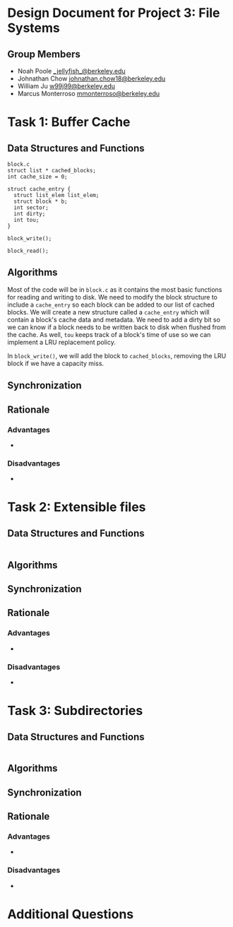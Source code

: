 Design Document for Project 3: File Systems
============================================

## Group Members

* Noah Poole <_jellyfish_@berkeley.edu>
* Johnathan Chow <johnathan.chow18@berkeley.edu>
* William Ju <w99j99@berkeley.edu>
* Marcus Monterroso <mmonterroso@berkeley.edu>

# Task 1: Buffer Cache

## Data Structures and Functions
```
block.c
struct list * cached_blocks;
int cache_size = 0;

struct cache_entry {
  struct list_elem list_elem;
  struct block * b;
  int sector;
  int dirty;
  int tou;
}

block_write();

block_read();

```  
## Algorithms
Most of the code will be in `block.c` as it contains the most basic functions for reading and writing to disk.  We need to modify the block structure to include a `cache_entry` so each block can be added to our list of cached blocks.  We will create a new structure called a `cache_entry` which will contain a block's cache data and metadata.  We need to add a dirty bit so we can know if a block needs to be written back to disk when flushed from the cache.  As well, `tou` keeps track of a block's time of use so we can implement a LRU replacement policy.

In `block_write()`, we will add the block to `cached_blocks`, removing the LRU block if we have a capacity miss.  

## Synchronization


## Rationale
### Advantages
- 

### Disadvantages
- 

# Task 2: Extensible files

## Data Structures and Functions
```

```
## Algorithms


## Synchronization


## Rationale
### Advantages
- 

### Disadvantages
- 

# Task 3: Subdirectories

## Data Structures and Functions
```

```  
## Algorithms


## Synchronization


## Rationale
### Advantages
- 

### Disadvantages
- 

# Additional Questions
